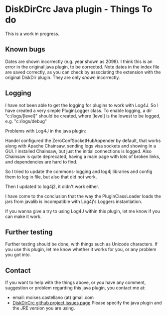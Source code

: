 
DiskDirCrc Java plugin - Things To do
=====================================
This is a work in progress. 

Known bugs
----------
Dates are shown incorrectly (e.g. year shown as 2098). I think this is an error in the original java plugin, to be corrected.
Note dates in the index file are saved correctly, as you can check by associating the extension with the original DiskDir plugin.
They are only *shown* incorrectly.

Logging
----------

I have not been able to get the logging for plugins to work with Log4J. 
So I have created a very simple PluginLogger class.
To enable logging, a dir "c:/logs/[level]" should be created, where [level] is the lowest to be logged, e.g. "c:/logs/debug"

Problems with Log4J in the java plugin:
 
Handel configured the ZeroConfSocketHubAppender by default, that works along with Apache Chainsaw, sending logs visa sockets and showing in a GUI. 
I installed Chainsaw, but just the initial connections is logged. 
Also Chainsaw is quite deprecated, having a main page with lots of broken links, and dependencies are hard to find.
 
So I tried to update the commons-logging and log4j libraries and config them to log in file, but also that did not work.
 
Then I updated to log4j2, it didn't work either. 
 
I have come to the conclusion that the way the PluginClassLoader loads the jars from javalib is incompatible with Log4j's Loggers instantiation.

If you wanna give a try to using Log4J within this plugin, let me know if you can make it work.

Further testing
----------
Further testing should be done, with things such as Unicode characters.
If you use this plugin, let me know whether it works for you, or any problem you got into.

Contact
----------
If you want to help with the things above, or you have any comment, suggestion or problem regarding this java plugin,
you contact me at:
 - email: moises.castellano (at) gmail.com
 - [DiskDirCrc github project issues page](https://github.com/moisescastellano/diskdircrc-tcplugin/issues)
Please specify the java plugin and the JRE version you are using.

